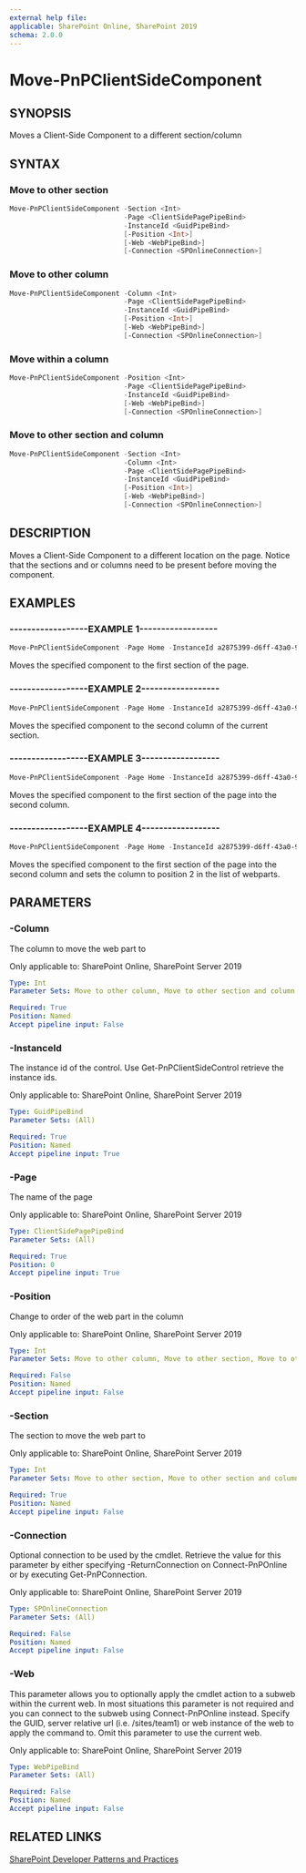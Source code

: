 ```yaml
---
external help file:
applicable: SharePoint Online, SharePoint 2019
schema: 2.0.0
---
```

# Move-PnPClientSideComponent

## SYNOPSIS
Moves a Client-Side Component to a different section/column

## SYNTAX 

### Move to other section
```powershell
Move-PnPClientSideComponent -Section <Int>
                            -Page <ClientSidePagePipeBind>
                            -InstanceId <GuidPipeBind>
                            [-Position <Int>]
                            [-Web <WebPipeBind>]
                            [-Connection <SPOnlineConnection>]
```

### Move to other column
```powershell
Move-PnPClientSideComponent -Column <Int>
                            -Page <ClientSidePagePipeBind>
                            -InstanceId <GuidPipeBind>
                            [-Position <Int>]
                            [-Web <WebPipeBind>]
                            [-Connection <SPOnlineConnection>]
```

### Move within a column
```powershell
Move-PnPClientSideComponent -Position <Int>
                            -Page <ClientSidePagePipeBind>
                            -InstanceId <GuidPipeBind>
                            [-Web <WebPipeBind>]
                            [-Connection <SPOnlineConnection>]
```

### Move to other section and column
```powershell
Move-PnPClientSideComponent -Section <Int>
                            -Column <Int>
                            -Page <ClientSidePagePipeBind>
                            -InstanceId <GuidPipeBind>
                            [-Position <Int>]
                            [-Web <WebPipeBind>]
                            [-Connection <SPOnlineConnection>]
```

## DESCRIPTION
Moves a Client-Side Component to a different location on the page. Notice that the sections and or columns need to be present before moving the component.

## EXAMPLES

### ------------------EXAMPLE 1------------------
```powershell
Move-PnPClientSideComponent -Page Home -InstanceId a2875399-d6ff-43a0-96da-be6ae5875f82 -Section 1
```

Moves the specified component to the first section of the page.

### ------------------EXAMPLE 2------------------
```powershell
Move-PnPClientSideComponent -Page Home -InstanceId a2875399-d6ff-43a0-96da-be6ae5875f82 -Column 2
```

Moves the specified component to the second column of the current section.

### ------------------EXAMPLE 3------------------
```powershell
Move-PnPClientSideComponent -Page Home -InstanceId a2875399-d6ff-43a0-96da-be6ae5875f82 -Section 1 -Column 2
```

Moves the specified component to the first section of the page into the second column.

### ------------------EXAMPLE 4------------------
```powershell
Move-PnPClientSideComponent -Page Home -InstanceId a2875399-d6ff-43a0-96da-be6ae5875f82 -Section 1 -Column 2 -Position 2
```

Moves the specified component to the first section of the page into the second column and sets the column to position 2 in the list of webparts.

## PARAMETERS

### -Column
The column to move the web part to

Only applicable to: SharePoint Online, SharePoint Server 2019

```yaml
Type: Int
Parameter Sets: Move to other column, Move to other section and column

Required: True
Position: Named
Accept pipeline input: False
```

### -InstanceId
The instance id of the control. Use Get-PnPClientSideControl retrieve the instance ids.

Only applicable to: SharePoint Online, SharePoint Server 2019

```yaml
Type: GuidPipeBind
Parameter Sets: (All)

Required: True
Position: Named
Accept pipeline input: True
```

### -Page
The name of the page

Only applicable to: SharePoint Online, SharePoint Server 2019

```yaml
Type: ClientSidePagePipeBind
Parameter Sets: (All)

Required: True
Position: 0
Accept pipeline input: True
```

### -Position
Change to order of the web part in the column

Only applicable to: SharePoint Online, SharePoint Server 2019

```yaml
Type: Int
Parameter Sets: Move to other column, Move to other section, Move to other section and column, Move within a column

Required: False
Position: Named
Accept pipeline input: False
```

### -Section
The section to move the web part to

Only applicable to: SharePoint Online, SharePoint Server 2019

```yaml
Type: Int
Parameter Sets: Move to other section, Move to other section and column

Required: True
Position: Named
Accept pipeline input: False
```

### -Connection
Optional connection to be used by the cmdlet. Retrieve the value for this parameter by either specifying -ReturnConnection on Connect-PnPOnline or by executing Get-PnPConnection.

Only applicable to: SharePoint Online, SharePoint Server 2019

```yaml
Type: SPOnlineConnection
Parameter Sets: (All)

Required: False
Position: Named
Accept pipeline input: False
```

### -Web
This parameter allows you to optionally apply the cmdlet action to a subweb within the current web. In most situations this parameter is not required and you can connect to the subweb using Connect-PnPOnline instead. Specify the GUID, server relative url (i.e. /sites/team1) or web instance of the web to apply the command to. Omit this parameter to use the current web.

Only applicable to: SharePoint Online, SharePoint Server 2019

```yaml
Type: WebPipeBind
Parameter Sets: (All)

Required: False
Position: Named
Accept pipeline input: False
```

## RELATED LINKS

[SharePoint Developer Patterns and Practices](https://aka.ms/sppnp)